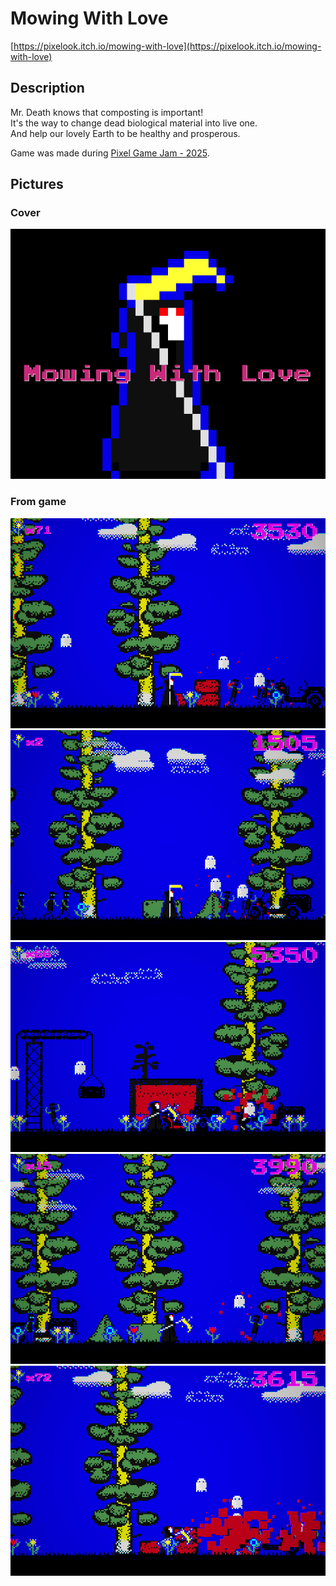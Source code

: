 # Mowing With Love

[https://pixelook.itch.io/mowing-with-love](https://pixelook.itch.io/mowing-with-love)

## Description

Mr. Death knows that composting is important!  
It's the way to change dead biological material into live one.  
And help our lovely Earth to be healthy and prosperous.

Game was made during [Pixel Game Jam - 2025](https://itch.io/jam/-pixel-game-jam-2025).

## Pictures

### Cover
![Cover](NonGameAssets/ItchCover.png)

### From game
![Screenshot from the game](NonGameAssets/Screenshots/Screenshot_1.png)
![Screenshot from the game](NonGameAssets/Screenshots/Screenshot_2.png)
![Screenshot from the game](NonGameAssets/Screenshots/Screenshot_3.png)
![Screenshot from the game](NonGameAssets/Screenshots/Screenshot_4.png)
![Screenshot from the game](NonGameAssets/Screenshots/Screenshot_5.png)